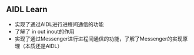 ## AIDL Learn



- 实现了通过AIDL进行进程间通信的功能
- 了解了 in out inout的作用
- 实现了通过Messenger进行进程间通信的功能，了解了Messenger的实现原理（本质还是AIDL）

